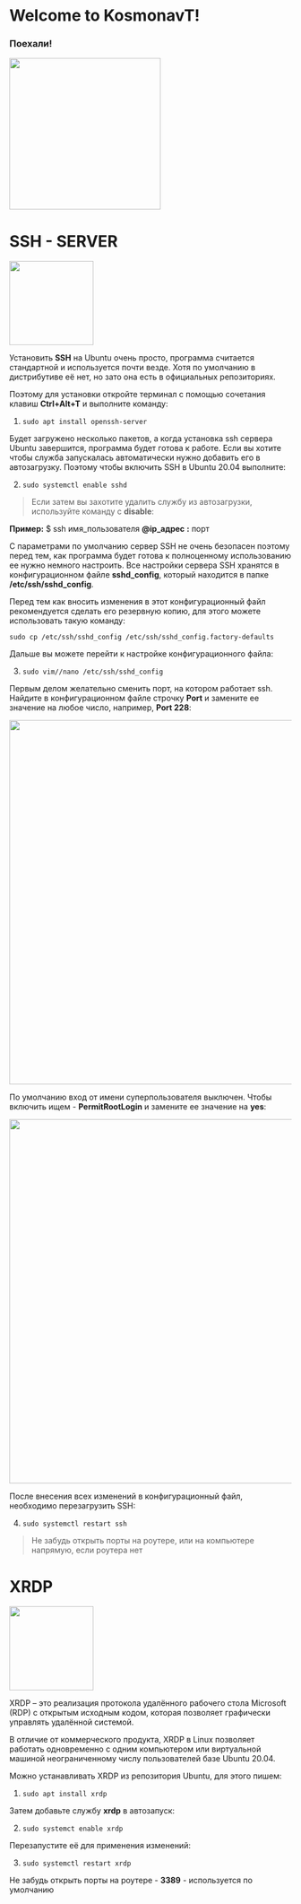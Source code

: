 # Welcome to KosmonavT!


<h3>Поехали!</h3>



<img width="270px" src="https://trockii.space/rocket.png"></img>


# SSH - SERVER 
<img width="150px" src="https://trockii.space/ubuntu_logo.png"></img>

Установить **SSH** на Ubuntu очень просто, программа считается стандартной и используется почти везде. Хотя по умолчанию в дистрибутиве её нет, но зато она есть в официальных репозиториях.

Поэтому для установки откройте терминал с помощью сочетания клавиш  **Ctrl+Alt+T**  и выполните команду:


1.  `sudo apt install openssh-server`

Будет загружено несколько пакетов, а когда установка ssh сервера Ubuntu завершится, программа будет готова к работе. Если вы хотите чтобы служба запускалась автоматически нужно добавить его в автозагрузку. Поэтому чтобы включить SSH в Ubuntu 20.04 выполните:

2. `sudo systemctl enable sshd`

>Если затем вы захотите удалить службу из автозагрузки, используйте команду c **disable**:

**Пример:**	$ ssh  имя_пользователя **@ip_адреc** **:** порт 

С параметрами по умолчанию сервер SSH не очень безопасен поэтому перед тем, как программа будет готова к полноценному использованию ее нужно немного настроить. Все настройки сервера SSH хранятся в конфигурационном файле **sshd_config**, который находится в папке **/etc/ssh/sshd_config**.

Перед тем как вносить изменения в этот конфигурационный файл рекомендуется сделать его резервную копию, для этого можете использовать такую команду:

`sudo cp /etc/ssh/sshd_config /etc/ssh/sshd_config.factory-defaults`

Дальше вы можете перейти к настройке конфигурационного файла:

3. `sudo vim//nano /etc/ssh/sshd_config`

Первым делом желательно сменить порт, на котором работает ssh. Найдите в конфигурационном файле строчку  **Port**  и замените ее значение на любое число, например,  **Port 228**:

<img width="650px" src="https://losst.ru/wp-content/uploads/2016/10/ssh4.png"></img>

По умолчанию вход от имени суперпользователя выключен. Чтобы включить ищем -
 **PermitRootLogin** и замените ее значение на **yes**:

<img width="650px" src="https://losst.ru/wp-content/uploads/2016/10/ssh5.png"></img>

После внесения всех изменений в конфигурационный файл, необходимо перезагрузить SSH:

4. ``sudo systemctl restart ssh``

>Не забудь открыть порты на роутере, или на компьютере напрямую, если роутера нет



#  XRDP 


<img width="150px" src="https://newadmin.ru/wp-content/uploads/2020/05/xrdp.png"></img>


XRDP – это реализация протокола удалённого рабочего стола Microsoft (RDP) с открытым исходным кодом, которая позволяет графически управлять удалённой системой.

В отличие от коммерческого продукта, XRDP в Linux позволяет работать одновременно с одним компьютером или виртуальной машиной неограниченному числу пользователей базе Ubuntu 20.04.

Можно устанавливать XRDP из репозитория Ubuntu, для этого пишем:

1. `sudo apt install xrdp`

Затем добавьте службу  **xrdp**  в автозапуск:

2. `sudo systemct enable xrdp`

Перезапустите её для применения изменений:

3. `sudo systemctl restart xrdp`

Не забудь открыть порты на роутере  - **3389** - используется по умолчанию





